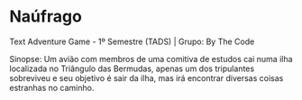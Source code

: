 # Naúfrago
Text Adventure Game - 1º Semestre (TADS) | Grupo: By The Code

Sinopse:
Um avião com membros de uma comitiva de estudos cai numa ilha localizada no Triângulo das Bermudas, apenas um dos tripulantes sobreviveu e seu objetivo é sair da ilha, mas irá encontrar diversas coisas estranhas no caminho.
